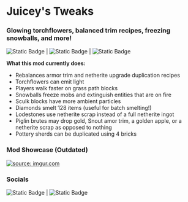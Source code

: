 <h1>Juicey's Tweaks</h1>
<h3>Glowing torchflowers, balanced trim recipes, freezing snowballs, and more!</h3>

<img alt="Static Badge" src="https://img.shields.io/badge/Requires-Fabric%20API-purple?style=flat-square&labelColor=white">  |  <img alt="Static Badge" src="https://img.shields.io/badge/Minecraft%20Versions-1.20.1-purple?style=flat-square&labelColor=white">  |  <img alt="Static Badge" src="https://img.shields.io/badge/License-MIT-purple?style=flat-square&labelColor=white">


__What this mod currently does:__
- Rebalances armor trim and netherite upgrade duplication recipes
- Torchflowers can emit light
- Players walk faster on grass path blocks
- Snowballs freeze mobs and extinguish entities that are on fire
- Sculk blocks have more ambient particles
- Diamonds smelt 128 items (useful for batch smelting!)
- Lodestones use netherite scrap instead of a full netherite ingot
- Piglin brutes may drop gold, Snout amor trim, a golden apple, or a netherite scrap as opposed to nothing
- Pottery sherds can be duplicated using 4 bricks

<h3>Mod Showcase (Outdated)</h3>
<a href="https://www.youtube.com/watch?v=2fiHofDDbQw"><img src="https://i.imgur.com/bEFcA63.jpg" title="source: imgur.com" /></a>


<h3>Socials</h3>
<img alt="Static Badge" src="https://img.shields.io/badge/GitHub-JuiceyBeans-purple?style=social&logo=github&logoColor=black&label=GitHub&labelColor=white&link=https%3A%2F%2Fgithub.com%2FJuiceyBeans%2FJuiceyTweaks"> |  <img alt="Static Badge" src="https://img.shields.io/badge/Discord-juiceybeans-purple?style=social&logo=discord&logoColor=black">
